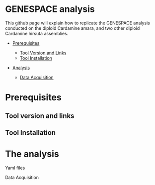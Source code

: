 # GENESPACE analysis

This github page will explain how to replicate the GENESPACE analysis conducted on the diploid Cardamine amara, and two other diploid Cardamine hirsuta assemblies.

+ [Prerequisites](#prerequisites)
  - [Tool Version and Links](#tool-version-and-links)
  - [Tool Installation](#tool-installation)
 
+ [Analysis](#the-analysis)
  - [Data Acquisition](#data-acquisition)


# Prerequisites

## Tool version and links


## Tool Installation

# The analysis
Yaml files

Data Acquisition
